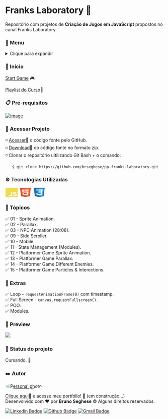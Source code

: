 # Franks Laboratory 🧪

Repositório com projetos de **Criação de Jogos em JavaScript** propostos no canal Franks Laboratory.

### 🎯 Menu

<details>
<summary>Clique para expandir</summary>
◽ <a href="#inicio">Início</a> <br>
◽ <a href="#pre-requisitos">Pré-requisitos</a> <br>
◽ <a href="#acessar-projeto">Acessar Projeto</a> <br>
◽ <a href="#tecnologias">Tecnologias</a> <br>
◽ <a href="#sobre">Tópicos</a> <br>
◽ <a href="#extras">Extras</a> <br>
◽ <a href="#preview">Preview</a> <br>
◽ <a href="#status">Status do Projeto</a> <br>
◽ <a href="#autor">Autor</a> <br>
</details>

<h3 id="inicio">🚀 Início</h3>

[Start Game](https://shadowdog.netlify.app) 🎮

[Playlist do Curso](https://www.youtube.com/playlist?list=PLYElE_rzEw_uryBrrzu2E626MY4zoXvx2)🔗

<h3 id="pre-requisitos">📋 Pré-requisitos</h3>

[![image](https://img.shields.io/badge/Google_chrome-4285F4?style=for-the-badge&logo=Google-chrome&logoColor=white)](https://www.google.pt/intl/pt-PT/chrome/)

<h3 id="acessar-projeto">📁 Acessar Projeto</h3>

◽ <a href="https://github.com/brseghese/pp-franks-laboratory/tree/main">Acessar</a>🔗 o código fonte pelo GitHub. <br>
◽ <a href="https://github.com/brseghese/pp-franks-laboratory/archive/refs/heads/main.zip">Download</a>🔗 do código fonte no formato zip.<br>
◽ Clonar o repositório ultilizando Git Bash + o comando:

       $ git clone https://github.com/brseghese/pp-franks-laboratory.git

<h3 id="tecnologias">⚙️ Tecnologias Utilizadas</h3>

<div style="display: inline_block">
  <img align="center" alt="Bruno-Js" height="30" width="40" src="https://raw.githubusercontent.com/devicons/devicon/master/icons/javascript/javascript-plain.svg">
  <img align="center" alt="Bruno-HTML" height="30" width="40" src="https://raw.githubusercontent.com/devicons/devicon/master/icons/html5/html5-original.svg">
  <img align="center" alt="Bruno-CSS" height="30" width="40" src="https://raw.githubusercontent.com/devicons/devicon/master/icons/css3/css3-original.svg">
</div>

<h3 id="sobre">📍 Tópicos</h3>

✅ 01 - Sprite Animation. <br>
✅ 02 - Parallax. <br>
✅ 03 - NPC Animation (28:08). <br>
✅ 09 - Side Scroller. <br>
✅ 10 - Mobile. <br>
✅ 11 - State Management (Modules). <br>
✅ 12 - Platformer Game Sprite Animation. <br>
✅ 13 - Platformer Game Parallax. <br>
✅ 14 - Platformer Game Different Enemies. <br>
✅ 15 - Platformer Game Particles & Interections. <br>

<h3 id="extras">📢 Extras</h3>

✅ Loop - `requestAnimationFrame(0)` com timestamp. <br>
✅ Full Screen - `canvas.requestFullscreen()`. <br>
✅ POO. <br>
✅ Modules. <br>

<h3 id="preview">🎥 Preview</h3>

<img src="./assets/shadow-dog.gif" width="600px">

<h3 id="status">📌 Status do projeto</h3>

Cursando. 👀

<h3 id="autor">✒️ Autor</h3>

<a href="https://github.com/brseghese"> <img style="border-radius: 50%;" src="https://avatars.githubusercontent.com/u/80193824?v=4" width="100px;" alt="Personal photo"/> </a>

[Clique aqui](https://brseghese.github.io)🔗 e acesse meu portfólio! 💼 (em construção...) <br>
Desenvolvido com ❤️ por **Bruno Seghese** © Alguns direitos reservados.

[![Linkedin Badge](https://img.shields.io/badge/LinkedIn-0077B5?style=for-the-badge&logo=linkedin&logoColor=white)](https://www.linkedin.com/in/brunoseghese/) [![Github Badge](https://img.shields.io/badge/GitHub-100000?style=for-the-badge&logo=github&logoColor=white)](https://github.com/brseghese) [![Gmail Badge](https://img.shields.io/badge/Gmail-D14836?style=for-the-badge&logo=gmail&logoColor=white)](mailto:brseghese@gmail.com)
